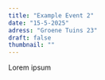```yaml
---
title: "Example Event 2"
date: "15-5-2025"
adress: "Groene Tuins 23"
draft: false
thumbnail: ""
---
```


Lorem ipsum